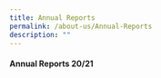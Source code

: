```yaml
---
title: Annual Reports
permalink: /about-us/Annual-Reports
description: ""
---
```

#### Annual Reports 20/21

